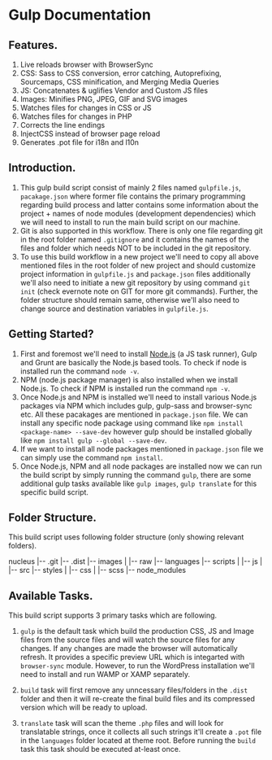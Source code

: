 # Gulp Documentation


## Features.

1. Live reloads browser with BrowserSync
2. CSS: Sass to CSS conversion, error catching, Autoprefixing, Sourcemaps, CSS minification, and Merging Media Queries
3. JS: Concatenates & uglifies Vendor and Custom JS files
4. Images: Minifies PNG, JPEG, GIF and SVG images
5. Watches files for changes in CSS or JS
6. Watches files for changes in PHP
7. Corrects the line endings
8. InjectCSS instead of browser page reload
9. Generates .pot file for i18n and l10n
 
## Introduction.

1. This gulp build script consist of mainly 2 files named `gulpfile.js`, `pacakage.json` where former file contains the primary programming regarding build process and latter contains some information about the project + names of node modules (development dependencies) which we will need to install to run the main build script on our machine.
2. Git is also supported in this workflow. There is only one file regarding git in the root folder named `.gitignore` and it contains the names of the files and folder which needs NOT to be included in the git repository.
3. To use this build workflow in a new project we'll need to copy all above mentioned files in the root folder of new project and should customize project information in `gulpfile.js` and `package.json` files additionally we'll also need to initiate a new git repository by using command `git init` (check evernote note on GIT for more git commands). Further, the folder structure should remain same, otherwise we'll also need to change source and destination variables in `gulpfile.js`.

## Getting Started?

1. First and foremost we'll need to install [Node.js](https://nodejs.org/en/download/) (a JS task runner), Gulp and Grunt are basically the Node.js based tools. To check if node is installed run the command `node -v`.
2. NPM (node.js package manager) is also installed when we install Node.js. To check if NPM is installed run the command `npm -v`.
3. Once Node.js and NPM is installed we'll need to install various Node.js packages via NPM which includes gulp, gulp-sass and browser-sync etc. All these pacakages are mentioned in `package.json` file. We can install any specific node package using command like `npm install <package-name> --save-dev` however gulp should be installed globally like `npm install gulp --global --save-dev`.
4. If we want to install all node packages mentioned in `package.json` file we can simply use the command `npm install`.
5. Once Node.js, NPM and all node packages are installed now we can run the build script by simply running the command `gulp`, there are some additional gulp tasks available like `gulp images`, `gulp translate` for this specific build script.

## Folder Structure.

This build script uses following folder structure (only showing relevant folders).

nucleus
|-- .git
|-- .dist
|-- images
|   |-- raw
|-- languages
|-- scripts
|   |-- js
|   |-- src
|-- styles
|   |-- css
|   |-- scss
|-- node_modules

## Available Tasks.

This build script supports 3 primary tasks which are following.

1. `gulp` is the default task which build the production CSS, JS and Image files from the source files and will watch the source files for any changes. If any changes are made the browser will automatically refresh. It provides a specific preview URL which is integarted with `browser-sync` module. However, to run the WordPress installation we'll need to install and run WAMP or XAMP separately.

2. `build` task will first remove any unncessary files/folders in the `.dist` folder and then it will re-create the final build files and its compressed version which will be ready to upload.

3. `translate` task will scan the theme `.php` files and will look for translatable strings, once it collects all such strings it'll create a `.pot` file in the `languages` folder located at theme root. Before running the `build` task this task should be executed at-least once.
